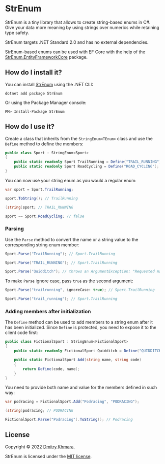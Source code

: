 # StrEnum

StrEnum is a tiny library that allows to create string-based enums in C#. Give your data more meaning by using strings over numerics while retaining type safety.

StrEnum targets .NET Standard 2.0 and has no external dependencies.

StrEnum-based enums can be used with EF Core with the help of the [StrEnum.EntityFrameworkCore](https://github.com/StrEnum/StrEnum.EntityFrameworkCore/) package.

## How do I install it?

You can install [StrEnum](https://www.nuget.org/packages/StrEnum/) using the .NET CLI:

```
dotnet add package StrEnum
```

Or using the Package Manager console:

```
PM> Install-Package StrEnum
```

## How do I use it?

Create a class that inherits from the `StringEnum<TEnum>` class and use the `Define` method to define the members:

```csharp
public class Sport : StringEnum<Sport>
{
    public static readonly Sport TrailRunning = Define("TRAIL_RUNNING");
    public static readonly Sport RoadCycling = Define("ROAD_CYCLING");
}
```

You can now use your string enum as you would a regular enum:

```csharp
var sport = Sport.TrailRunning;

sport.ToString(); // TrailRunning

(string)sport; // TRAIL_RUNNING

sport == Sport.RoadCycling; // false
```

### Parsing

Use the `Parse` method to convert the name or a string value to the corresponding string enum member:

```csharp
Sport.Parse("TrailRunning"); // Sport.TrailRunning

Sport.Parse("TRAIL_RUNNING"); // Sport.TrailRunning

Sport.Parse("Quidditch"); // throws an ArgumentException: "Requested name or value 'Quidditch' was not found."
```

To make `Parse` ignore case, pass `true` as the second argument:

```csharp
Sport.Parse("trailrunning", ignoreCase: true); // Sport.TrailRunning

Sport.Parse("trail_running"); // Sport.TrailRunning
```

### Adding members after initialization

The `Define` method can be used to add members to a string enum after it has been initialized. Since `Define` is protected, you need to expose it to the client code first:

```csharp
public class FictionalSport : StringEnum<FictionalSport>
{
    public static readonly FictionalSport Quidditch = Define("QUIDDITCH");

    public static FictionalSport Add(string name, string code)
    {
        return Define(code, name);
    }
}
```

You need to provide both name and value for the members defined in such way:

```csharp
var podracing = FictionalSport.Add("Podracing", "PODRACING");

(string)podracing; // PODRACING

FictionalSport.Parse("Podracing").ToString(); // Podracing
```

## License

Copyright &copy; 2022 [Dmitry Khmara](https://dmitrykhmara.com).

StrEnum is licensed under the [MIT license](LICENSE.txt).